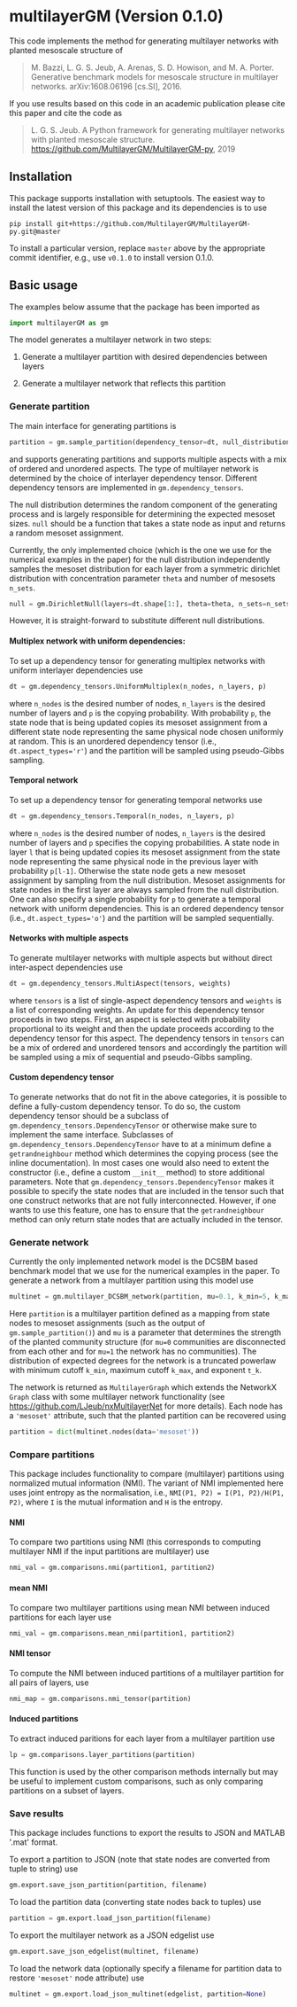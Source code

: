 # multilayerGM (Version 0.1.0)

This code implements the method for generating multilayer networks with 
planted mesoscale structure of

>M. Bazzi, L. G. S. Jeub, A. Arenas, S. D. Howison, and M. A. Porter.
Generative benchmark models for mesoscale structure in multilayer networks. 
arXiv:1608.06196 [cs.SI], 2016.

If you use results based on this code in an academic publication please cite 
this paper and cite the code as
>L. G. S. Jeub. A Python framework for generating multilayer networks with planted
mesoscale structure. <https://github.com/MultilayerGM/MultilayerGM-py>, 2019 


## Installation

This package supports installation with setuptools. The easiest way to 
install the latest version of this package and its dependencies is to use 
```
pip install git+https://github.com/MultilayerGM/MultilayerGM-py.git@master
```
To install a particular version, replace `master` above by the appropriate commit
identifier, e.g., use `v0.1.0` to install version 0.1.0.


## Basic usage

The examples below assume that the package has been imported as
```python
import multilayerGM as gm
```

The model generates a multilayer network in two steps: 
1.  Generate a multilayer partition with desired dependencies between layers

2.  Generate a multilayer network that reflects this partition

### Generate partition

The main interface for generating partitions is 
```python
partition = gm.sample_partition(dependency_tensor=dt, null_distribution=null)
```
and supports generating partitions and supports multiple aspects with a mix of
ordered and unordered aspects. The type of multilayer network is determined by 
the choice of interlayer dependency tensor. Different dependency tensors are 
implemented in `gm.dependency_tensors`.

The null distribution determines the random component of the generating process 
and is largely responsible for determining the expected mesoset sizes. `null` 
should be a function that takes a state node as input and returns a random mesoset
assignment. 

Currently, the only implemented choice (which is the one we use for the numerical
examples in the paper) for the null distribution independently samples the 
mesoset distribution for each layer from a symmetric dirichlet distribution 
with concentration parameter `theta` and number of mesosets `n_sets`.

```python
null = gm.DirichletNull(layers=dt.shape[1:], theta=theta, n_sets=n_sets)
```

However, it is straight-forward to substitute different null distributions.


#### Multiplex network with uniform dependencies:

To set up a dependency tensor for generating multiplex networks with uniform
interlayer dependencies use
```python
dt = gm.dependency_tensors.UniformMultiplex(n_nodes, n_layers, p)
```
where `n_nodes` is the desired number of nodes, `n_layers` is the desired number 
of layers and `p` is the copying probability. With probability `p`, the state node
that is being updated copies its mesoset assignment from a different state node 
representing the same physical node chosen uniformly at random. This is an unordered
dependency tensor (i.e., `dt.aspect_types='r'`) and the partition will be sampled using pseudo-Gibbs sampling.


#### Temporal network

To set up a dependency tensor for generating temporal networks use
```python
dt = gm.dependency_tensors.Temporal(n_nodes, n_layers, p)
```
where `n_nodes` is the desired number of nodes, `n_layers` is the desired number 
of layers and `p` specifies the copying probabilities. A state node in layer `l` that is being updated copies its 
mesoset assignment from the state node representing the same physical node in the previous layer with probability 
`p[l-1]`. Otherwise the state node
gets a new mesoset assignment by sampling from the null distribution. Mesoset assignments
for state nodes in the first layer are always sampled from the null distribution. One can also specify a single 
probability for `p` to generate a temporal network with uniform dependencies. This
is an ordered dependency tensor (i.e., `dt.aspect_types='o'`) and the partition
will be sampled sequentially.


#### Networks with multiple aspects

To generate multilayer networks with multiple aspects but without direct inter-aspect
dependencies use
```python
dt = gm.dependency_tensors.MultiAspect(tensors, weights)
```
where `tensors` is a list of single-aspect dependency tensors and `weights` is a list of 
corresponding weights. An update for this dependency tensor proceeds in two steps. First, 
an aspect is selected with probability proportional to its weight and then the update 
proceeds according to the dependency tensor for this aspect. The dependency tensors in 
`tensors` can be a mix of ordered and unordered tensors and accordingly the partition will be sampled
using a mix of sequential and pseudo-Gibbs sampling.


#### Custom dependency tensor

To generate networks that do not fit in the above categories, it is possible
to define a fully-custom dependency tensor. To do so, the custom dependency 
tensor should be a subclass of `gm.dependency_tensors.DependencyTensor` or 
otherwise make sure to implement the same interface. Subclasses of `gm.dependency_tensors.DependencyTensor`
have to at a minimum define a `getrandneighbour` method which determines the copying 
process (see the inline documentation). In most cases one would also need to extent the 
constructor (i.e., define a custom `__init__` method) to store additional parameters. 
Note that `gm.dependency_tensors.DependencyTensor` makes it possible to specify
the state nodes that are included in the tensor such that one construct networks 
that are not fully interconnected. However, if one wants to use this feature, one
has to ensure that the `getrandneighbour` method can only return state nodes that
are actually included in the tensor.


### Generate network

Currently the only implemented network model is the DCSBM based benchmark model
that we use for the numerical examples in the paper. To generate a network from
a multilayer partition using this model use
```python
multinet = gm.multilayer_DCSBM_network(partition, mu=0.1, k_min=5, k_max=70, t_k=-2)
```
Here `partition` is a multilayer partition defined as a mapping from state nodes to 
mesoset assignments (such as the output of `gm.sample_partition()`) and `mu` is a parameter 
that determines the strength of the planted community structure (for `mu=0` communities 
are disconnected from each other and for `mu=1` the network has no communities). The distribution
of expected degrees for the network is a truncated powerlaw with minimum cutoff `k_min`, 
maximum cutoff `k_max`, and exponent `t_k`.

The network is returned as `MultilayerGraph` which extends the NetworkX `Graph` class
with some multilayer network functionality (see https://github.com/LJeub/nxMultilayerNet for more details).
Each node has a `'mesoset'` attribute, such that the planted partition can be recovered 
using
```python
partition = dict(multinet.nodes(data='mesoset'))
```


### Compare partitions

This package includes functionality to compare (multilayer) partitions using normalized mutual information (NMI). The
variant of NMI implemented here uses joint entropy as the normalisation, i.e.,
`NMI(P1, P2) = I(P1, P2)/H(P1, P2)`, where `I` is the mutual information and `H` is the entropy.

#### NMI

To compare two partitions using NMI (this corresponds to computing multilayer NMI if the input partitions are
multilayer) use
```python
nmi_val = gm.comparisons.nmi(partition1, partition2)
```

#### mean NMI

To compare two multilayer partitions using mean NMI between induced partitions for each layer use
```python
nmi_val = gm.comparisons.mean_nmi(partition1, partition2)
```

#### NMI tensor

To compute the NMI between induced partitions of a multilayer partition for all pairs of layers, use
```python
nmi_map = gm.comparisons.nmi_tensor(partition)
```

#### Induced partitions

To extract induced paritions for each layer from a multilayer partition use
```python
lp = gm.comparisons.layer_partitions(partition)
```

This function is used by the other comparison methods internally but may be useful to implement custom
comparisons, such as only comparing partitions on a subset of layers.


### Save results

This package includes functions to export the results to JSON and MATLAB '.mat' format. 

To export a partition to JSON (note that state nodes are converted from tuple to string) use
```python
gm.export.save_json_partition(partition, filename)
```

To load the partition data (converting state nodes back to tuples) use
```python
partition = gm.export.load_json_partition(filename)
```

To export the multilayer network as a JSON edgelist use
```python
gm.export.save_json_edgelist(multinet, filename)
```

To load the network data (optionally specify a filename for partition data 
to restore `'mesoset'` node attribute) use
```python
multinet = gm.export.load_json_multinet(edgelist, partition=None)
```